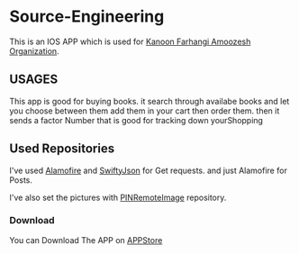 # Source-Engineering
This is an IOS APP which is used for [Kanoon Farhangi Amoozesh Organization](http://www.kanoon.ir/).

## USAGES

This app is good for buying books. it search through availabe books and let you choose between them add them in your cart then order them. then it sends a factor Number that is good for tracking down yourShopping

## Used Repositories

I've used [Alamofire](https://github.com/Alamofire/Alamofire) and [SwiftyJson](https://github.com/SwiftyJSON/SwiftyJSON) for Get requests. and just Alamofire for Posts. 

I've also set the pictures with [PINRemoteImage](https://github.com/pinterest/PINRemoteImage) repository.



### Download

You can Download The APP on [APPStore](https://itunes.apple.com/us/app/%D9%85%D9%87%D9%86%D8%AF%D8%B3%DB%8C-%D9%85%D9%86%D8%A7%D8%A8%D8%B9/id1257499780?ls=1&mt=8)
